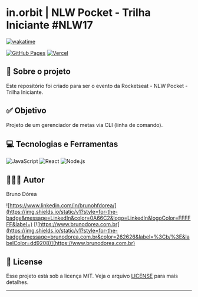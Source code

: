 # in.orbit | NLW Pocket - Trilha Iniciante #NLW17

[![wakatime](https://wakatime.com/badge/user/68660678-6b86-4b78-98df-f5f41a37e1bc/project/441068e7-4648-45dd-be50-ef9748007794.svg)](https://wakatime.com/badge/user/68660678-6b86-4b78-98df-f5f41a37e1bc/project/441068e7-4648-45dd-be50-ef9748007794)

[![GitHub Pages](https://img.shields.io/static/v1?style=for-the-badge&message=GitHub+Pages&color=222222&logo=GitHub+Pages&logoColor=FFFFFF&label=)](https://brunodorea.github.io/)
[![Vercel](https://img.shields.io/static/v1?style=for-the-badge&message=Vercel&color=000000&logo=Vercel&logoColor=FFFFFF&label=)](#)

## 💼 Sobre o projeto

Este repositório foi criado para ser o evento da Rocketseat - NLW Pocket - Trilha Iniciante.

## ✅ Objetivo

Projeto de um gerenciador de metas via CLI (linha de comando).

## 💻 Tecnologias e Ferramentas

![JavaScript](https://img.shields.io/static/v1?style=for-the-badge&message=JavaScript&color=222222&logo=JavaScript&logoColor=F7DF1E&label=)
![React](https://img.shields.io/static/v1?style=for-the-badge&message=React&color=222222&logo=React&logoColor=61DAFB&label=)
![Node.js](https://img.shields.io/static/v1?style=for-the-badge&message=Node.js&color=5FA04E&logo=Node.js&logoColor=FFFFFF&label=)

## 👨🏽‍💻 Autor

Bruno Dórea

![https://www.linkedin.com/in/brunohfdorea/](https://img.shields.io/static/v1?style=for-the-badge&message=LinkedIn&color=0A66C2&logo=LinkedIn&logoColor=FFFFFF&label=)
[![https://www.brunodorea.com.br](https://img.shields.io/static/v1?style=for-the-badge&message=brunodorea.com.br&color=262626&label=%3Cb/%3E&labelColor=dd9208)](https://www.brunodorea.com.br)

## 📝 License

Esse projeto está sob a licença MIT. Veja o arquivo [LICENSE](LICENSE) para mais detalhes.

---

